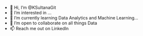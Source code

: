 - 👋 Hi, I’m @KSultanaGit
- 👀 I’m interested in ...
- 🌱 I’m currently learning Data Analytics and Machine Learning...
- 💞️ I’m open to collaborate on all things Data 
- 📫 Reach me out on LinkedIn

  

<!---
KSultanaGit/KSultanaGit is a ✨ special ✨ repository because its `README.md` (this file) appears on your GitHub profile.
You can click the Preview link to take a look at your changes.
--->
